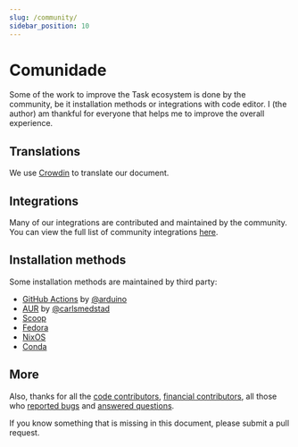 ```yaml
---
slug: /community/
sidebar_position: 10
---
```


# Comunidade

Some of the work to improve the Task ecosystem is done by the community, be it installation methods or integrations with code editor. I (the author) am thankful for everyone that helps me to improve the overall experience.

## Translations

We use [Crowdin](https://crowdin.com/project/taskfile) to translate our document.

## Integrations

Many of our integrations are contributed and maintained by the community. You can view the full list of community integrations [here](/integrations#community-integrations).

## Installation methods

Some installation methods are maintained by third party:

- [GitHub Actions](https://github.com/arduino/setup-task) by [@arduino](https://github.com/arduino)
- [AUR](https://aur.archlinux.org/packages/go-task-bin) by [@carlsmedstad](https://github.com/carlsmedstad)
- [Scoop](https://github.com/ScoopInstaller/Main/blob/master/bucket/task.json)
- [Fedora](https://packages.fedoraproject.org/pkgs/golang-github-task/go-task/)
- [NixOS](https://github.com/NixOS/nixpkgs/blob/master/pkgs/development/tools/go-task/default.nix)
- [Conda](https://github.com/conda-forge/go-task-feedstock/)

## More

Also, thanks for all the [code contributors](https://github.com/go-task/task/graphs/contributors), [financial contributors](https://opencollective.com/task), all those who [reported bugs](https://github.com/go-task/task/issues?q=is%3Aissue) and [answered questions](https://github.com/go-task/task/discussions).

If you know something that is missing in this document, please submit a pull request.
